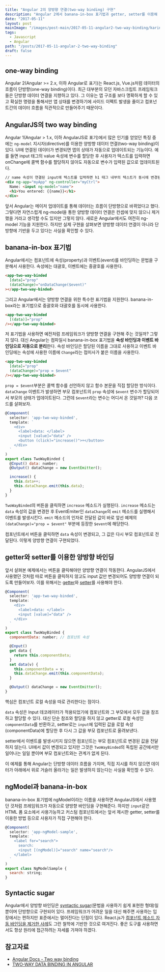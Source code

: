 ```yaml
---
title: "Angular 2의 양방향 연결(two-way binding) 구현"
description: "Angular 2에서 banana-in-box 표기법과 getter, setter를 이용해 양방향 바인딩을 어떻게 구현하지는 예제 코드와 함께 설명한다."
date: "2017-05-11"
layout: post
mainImage: "/images/post-main/2017-05-11-angular2-two-way-binding/karina-carvalho-94650.jpg"
tags:
  - Javascript
  - Angular
path: "/posts/2017-05-11-angular-2-two-way-binding"
draft: false
---
```


## one-way binding

Angular 2(Angular >= 2.x, 이하 Angular로 표기)는 React.js, Vue.js처럼 데이터의 흐름이 단방향(one-way binding)이다. 최근 대부분의 모던 자바스크립트 프레임워크들은 단방향 데이터 연결을 지향하고 있다. 그 이유는 앱 구조를 보다 명확하게 할 수 있고 확실한 명령을 통해서만 앱 상태를 변경하기에 사이드 이펙트 발생을 줄이고 컴포넌트간의 데이터 흐름을 직관적으로 만들어주기 때문이다.

## AngularJS의 two way binding

Angular 1(Angular > 1.x, 이하 AngularJS로 표기)에서 많은 인기를 얻었던 특징 중에는 `ng-model` 지시자(directive)를 이용한 양방향 데이터 연결(two-way binding)이 있다. UI에 연결된 데이터가 변경되면 앱의 상태가 자동으로 업데이트되는 기능이다. 예를 들면 input 태그의 value 속성에 변수를 할당한 후 사용자가 텍스트를 입력하면 onChange에 콜백 함수를 할당하지 않아도 자동으로 변수가 입력된 값으로 업데이트된다.

```html
// name 속성이 연결된 input에 텍스트를 입력하면 h1 태그 내부의 텍스트가 동시에 변경된다.
<div ng-app="myApp" ng-controller="myCtrl">
  Name: <input ng-model="name">
  <h1>You entered: {{name}}</h1>
</div>
```

앞서 Angular는 메이저 업데이트를 통해 데이터는 흐름이 단방향으로 바뀌었다고 했다. 그렇다면 자연스럽게 ng-model을 통한 양방향 데이터 연결은 컨셉에 맞지 않으니 제거했을 거라고 생각할 수도 있지만 그렇지 않다. 새로운 Angular에서도 여전히 ng-model 기능을 지원한다. 하지만 실제 구현을 살펴보면 양방향 데이터 연결이 아니라 단방향에 기반을 두고 있다는 사실을 확인할 수 있다.


## banana-in-box 표기법

Angular에서는 컴포넌트에 속성(property)과 이벤트(event)를 바인딩하는 문법을 구분해서 사용한다. 속성에는 대괄호, 이벤트에는 중괄호를 사용한다.

```html
<app-two-way-binded
  [data]="prop"
  (dataChange)="onDataChange($event)"
></app-two-way-binded>
```

그리고 Angular에서는 양방향 연결을 위한 특수한 표기법을 지원한다. banana-in-box라는 표기법으로 중괄호와 대괄호를 동시에 사용한다.

```html
<app-two-way-binded
  [(data)]="prop"
/></app-two-way-binded>
```

저 표기법을 사용하면 예전처럼 프레임워크가 양방향 연결을 구현해 주는 것일까? 그렇지 않다. 대신 Angular는 컴파일시 banana-in-box 표기법을 **속성 바인딩과 이벤트 바인딩으로 자동으로 분리**한다. 속성 바인딩은 할당된 이름을 그대로 사용하고 이벤트 바인딩에는 속성에 사용한 이름에 `Change`라는 접미사가 붙은 이름을 사용한다.

```html
<app-two-way-binded
  [data]="prop"
  (dataChange)="prop = $event"
/></app-two-way-binded>
```

`prop = $event`부분은 콜백 함수를 선언하지 않고 함수 본문을 직접 할당한 방식이다. `dataChange` 이벤트가 발생하면 부모 컴포넌트의 `prop` 속성에 `$event` 변수가 할당되어서 부모의 상태가 업데이트된다. 그런데 `$event`라는 변수는 어디서 온 것일까? 다음 코드를 살펴보자.


```js
@Component(
  selector: 'app-two-way-binded',
  template: `
    <div>
      <label>data: </label>
      <input [value]="data" />
      <button (click)="increase()">+</button>
    </div>
  `
)
export class TwoWayBinded {
  @Input() data: number;
  @Output() dataChange = new EventEmitter();

  increase() {
    this.data++;
    this.dataChange.emit(this.data);
  }
}
```

`TwoWayBinded`의 버튼을 클릭하면 `increase` 메소드가 실행된다. `increase` 메소드는 `data` 속성의 값을 변경한 후 EventEmiter인 `dataChange`의 `emit` 메소드를 실행해서 이벤트를 발생시킨다.
`emit` 메소드의 인자로 전달된 값이 바로 앞선 예제의 `(dataChange)="prop = $event"` 부분에 등장한 `$event`에 해당한다.

컴포넌트에서 버튼을 클릭하면 `data` 속성이 변경되고, 그 값은 다시 부모 컴포넌트로 전달된다. 이렇게 양방향 연결이 구현되었다.


## getter와 setter를 이용한 양방향 바인딩

앞서 살펴본 예제에서는 버튼을 클릭해야만 양방향 연결이 작동한다. AngularJS에서 사용했던 것처럼 따로 버튼을 클릭하지 않고도 input 값만 변경되어도 양방향 연결이 되도록 만들어보자. 이를 위해서는 [getter](https://developer.mozilla.org/ko/docs/Web/JavaScript/Reference/Functions/get)와 [setter](https://developer.mozilla.org/ko/docs/Web/JavaScript/Reference/Functions/set)를 사용해야 한다.

```js
@Component(
  selector: 'app-two-way-binded',
  template: `
    <div>
      <label>data: </label>
      <input [value]="data" />
    </div>
  `
)
export class TwoWayBinded {
  componentData: number; // 컴포넌트 속성

  @Input()
  get data {
    return this.componentData;
  }
  set data(v) {
    this.componentData = v;
    this.dataChange.emit(this.componentData);
  }

  @Output() dataChange = new EventEmitter();
}
```

핵심은 컴포넌트 로컬 속성을 따로 관리한다는 점이다.

`data` 속성은 Input 데코레이터가 적용되었기에 컴포넌트와 그 부모에서 모두 값을 참조하고 할당할 수 있다. 대신 단순 참조와 할당을 하지 않고 getter로 로컬 속성인 `componentData`를 반환하고, setter로는 `input`에 입력된 값을 로컬 속성(componentData)에 할당한 후 다시 그 값을 부모 컴포넌트로 올려보낸다.

setter에서 이벤트를 발생시키지 않으면 컴포넌트는 부모 컴포넌트로 변경된 값을 전달하지 않는다. UI에서 값이 변경되고 있지만 그것은 `TwoWayBinded`의 독립된 공간에서만 일어나는 일일 뿐이며 부모 컴포넌트와는 관계가 없게 된다.

이 예제를 통해 Angular는 단방향 데이터 흐름을 가지며, 직접 지시를 하지 않으면 데이터가 아래에서 위로 거슬러 올라가는 일은 발생하지 않는다는 사실을 확인할 수 있다.


## ngModel과 banana-in-box

banana-in-box 표기법에 ngModel이라는 이름을 사용하면 AngularJS에서 사용했던 것처럼 프레임워크가 자동으로 양방향 바인딩을 구현해준다. 하지만 `input`같은 HTML 폼 요소에서 사용가능하고 커스텀 컴포넌트에서는 앞서 제시한 getter, setter를 이용한 방법 등으로 사용자가 직접 구현해야 한다.

```js
@Component(
  selector: 'app-ngModel-sample',
  template: `
    <label for="search">
      search:
      <input [(ngModel)]="search" name="search"/>
    </label>
  `
)
export class NgModelSample {
  search: string;
}
```

## Syntactic sugar

Angular에서 양방향 바인딩은 [syntactic sugar](https://en.wikipedia.org/wiki/Syntactic_sugar)(문법을 사용하기 쉽게 표현한 형태)일 뿐이며 단방향으로 구현되어 있다. 프레임워크가 어려운 일을 대신 해주면 사용하는 입장에서는 편하지만 표준에서는 멀어진다는 단점이 있다. React.js가 [컴포넌트 메소드 자동 바인딩을 제거한 사례](https://facebook.github.io/react/blog/2015/01/27/react-v0.13.0-beta-1.html#autobinding)도 그런 철학에 기반한 것으로 여겨진다. 좋은 도구를 사용하면서도 항상 원리에 접근하려는 자세를 가져야 하겠다.

## 참고자료

- [Angular Docs - Two way binding](https://angular.io/docs/ts/latest/guide/template-syntax.html#!#two-way)
- [TWO-WAY DATA BINDING IN ANGULAR](https://blog.thoughtram.io/angular/2016/10/13/two-way-data-binding-in-angular-2.html)